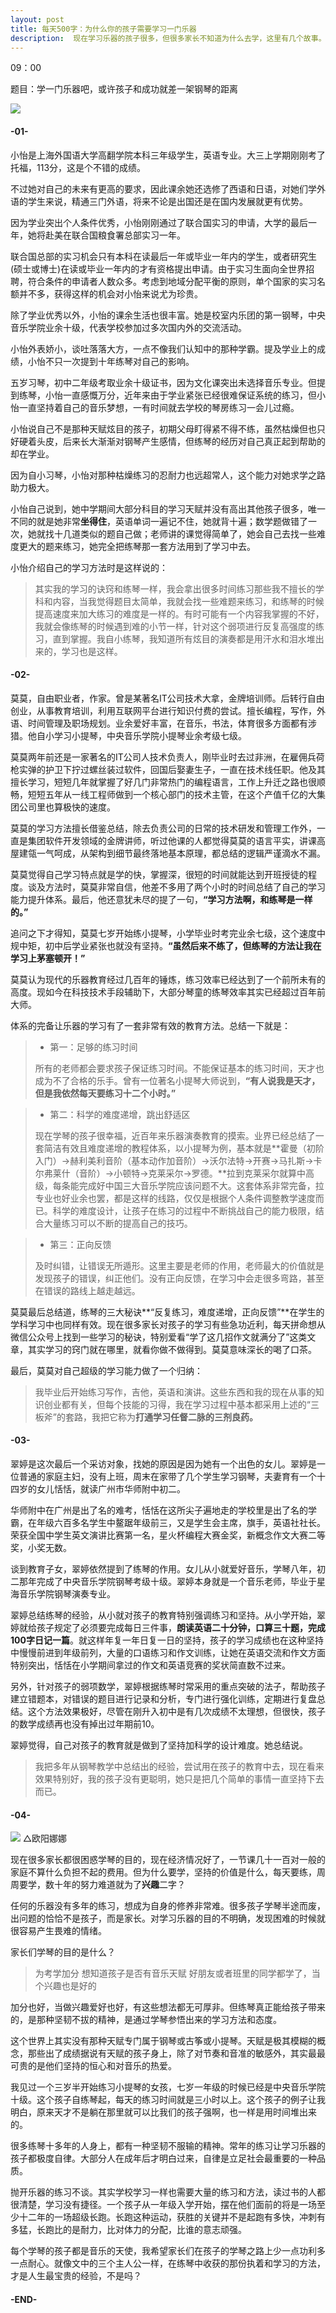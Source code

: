 ```yaml
---
layout: post
title: 每天500字：为什么你的孩子需要学习一门乐器
description:  现在学习乐器的孩子很多，但很多家长不知道为什么去学，这里有几个故事。
---
```


09：00

题目：学一门乐器吧，或许孩子和成功就差一架钢琴的距离

![][image-1]
#### -01-

小怡是上海外国语大学高翻学院本科三年级学生，英语专业。大三上学期刚刚考了托福，113分，这是个不错的成绩。

不过她对自己的未来有更高的要求，因此课余她还选修了西语和日语，对她们学外语的学生来说，精通三门外语，将来不论是出国还是在国内发展就更有优势。

因为学业突出个人条件优秀，小怡刚刚通过了联合国实习的申请，大学的最后一年，她将赴美在联合国粮食署总部实习一年。

联合国总部的实习机会只有本科在读最后一年或毕业一年内的学生，或者研究生(硕士或博士)在读或毕业一年内的才有资格提出申请。由于实习生面向全世界招聘，符合条件的申请者人数众多。考虑到地域分配平衡的原则，单个国家的实习名额并不多，获得这样的机会对小怡来说尤为珍贵。

除了学业优秀以外，小怡的课余生活也很丰富。她是校室内乐团的第一钢琴，中央音乐学院业余十级，代表学校参加过多次国内外的交流活动。

小怡外表娇小，谈吐落落大方，一点不像我们认知中的那种学霸。提及学业上的成绩，小怡不只一次提到十年练琴对自己的影响。

五岁习琴，初中二年级考取业余十级证书，因为文化课突出未选择音乐专业。但提到练琴，小怡一直感慨万分，近年来由于学业紧张已经很难保证系统的练习，但小怡一直坚持着自己的音乐梦想，一有时间就去学校的琴房练习一会儿过瘾。

小怡说自己不是那种天赋炫目的孩子，初期父母盯得紧不得不练，虽然枯燥但也只好硬着头皮，后来长大渐渐对钢琴产生感情，但练琴的经历对自己真正起到帮助的却在学业。

因为自小习琴，小怡对那种枯燥练习的忍耐力也远超常人，这个能力对她求学之路助力极大。

小怡自己说到，她中学期间大部分科目的学习天赋并没有高出其他孩子很多，唯一不同的就是她非常**坐得住**，英语单词一遍记不住，她就背十遍；数学题做错了一次，她就找十几道类似的题自己做；老师讲的课觉得简单了，她会自己去找一些难度更大的题来练习，她完全把练琴那一套方法用到了学习中去。

小怡介绍自己的学习方法时是这样说的：
> 其实我的学习的诀窍和练琴一样，我会拿出很多时间练习那些我不擅长的学科和内容，当我觉得题目太简单，我就会找一些难题来练习，和练琴的时候提高速度来加大练习的难度是一样的。有时可能有一个内容我掌握的不好，我就会像练琴的时候遇到难的小节一样，针对这个弱项进行反复高强度的练习，直到掌握。我自小练琴，我知道所有炫目的演奏都是用汗水和泪水堆出来的，学习也是这样。

#### -02-
莫莫，自由职业者，作家。曾是某著名IT公司技术大拿，金牌培训师。后转行自由创业，从事教育培训，利用互联网平台进行知识付费的尝试。擅长编程，写作，外语、时间管理及职场规划。业余爱好丰富，在音乐，书法，体育很多方面都有涉猎。他自小学习小提琴，中央音乐学院小提琴业余考级七级。

莫莫两年前还是一家著名的IT公司人技术负责人，刚毕业时去过非洲，在雇佣兵荷枪实弹的护卫下拧过螺丝装过软件，回国后娶妻生子，一直在技术线任职。他及其擅长学习，短短几年就掌握了好几门非常热门的编程语言，工作上升迁之路也很顺畅，短短五年从一线工程师做到一个核心部门的技术主管，在这个产值千亿的大集团公司里也算极快的速度。

莫莫的学习方法擅长借鉴总结，除去负责公司的日常的技术研发和管理工作外，一直是集团软件开发领域的金牌讲师，听过他课的人都觉得莫莫的语言平实，讲课高屋建瓴一气呵成，从架构到细节最终落地基本原理，都总结的逻辑严谨滴水不漏。

莫莫觉得自己学习特点就是学的快，掌握深，很短的时间就能达到开班授徒的程度。谈及方法时，莫莫非常自信，他差不多用了两个小时的时间总结了自己的学习能力提升体系。最后，他还意犹未尽的提了一句，**“学习方法啊，和练琴是一样的。”**

追问之下才得知，莫莫七岁开始练小提琴，小学毕业时考完业余七级，这个速度中规中矩，初中后学业紧张也就没有坚持。**“虽然后来不练了，但练琴的方法让我在学习上茅塞顿开！”**

莫莫认为现代的乐器教育经过几百年的锤炼，练习效率已经达到了一个前所未有的高度。现如今在科技技术手段辅助下，大部分琴童的练琴效率其实已经超过百年前大师。

体系的完备让乐器的学习有了一套非常有效的教育方法。总结一下就是：
> - 第一：足够的练习时间
> 
> 所有的老师都会要求孩子保证练习时间。不能保证基本的练习时间，天才也成为不了合格的乐手。曾有一位著名小提琴大师说到，**“有人说我是天才，但是我依然每天要练习十二个小时。”**

> - 第二：科学的难度递增，跳出舒适区
> 
> 现在学琴的孩子很幸福，近百年来乐器演奏教育的摸索。业界已经总结了一套简洁有效且难度递增的教程体系，以小提琴为例，基本就是**霍曼（初阶入门）→赫利美利音阶（基本动作加音阶）→沃尔法特→开赛→马扎斯→卡尔弗莱什（音阶）→小顿特→克莱采尔→罗德。**拉到克莱采尔就算中高级，每条能完成好中国三大音乐学院应该问题不大。这套体系非常完备，拉专业也好业余也罢，都是这样的线路，仅仅是根据个人条件调整教学速度而已。科学的难度设计，让孩子在练习的过程中不断挑战自己的能力极限，结合大量练习可以不断的提高自己的技巧。

> - 第三：正向反馈
> 
> 及时纠错，让错误无所遁形。这里主要是老师的作用，老师最大的价值就是发现孩子的错误，纠正他们。没有正向反馈，在学习中会走很多弯路，甚至在错误的路线上越走越远。

莫莫最后总结道，练琴的三大秘诀**“反复练习，难度递增，正向反馈”**在学生的学科学习中也同样有效。现在很多家长对孩子的学习有些急功近利，每天拼命想从微信公众号上找到一些学习的秘诀，特别爱看“学了这几招作文就满分了”这类文章，其实学习的窍门就在哪里，就看你做不做得到。莫莫意味深长的喝了口茶。

最后，莫莫对自己超级的学习能力做了一个归纳：
> 我毕业后开始练习写作，吉他，英语和演讲。这些东西和我的现在从事的知识创业都有关，但每个技能的习得，我在学习过程中基本都采用上述的“三板斧”的套路，我把它称为**打通学习任督二脉的三剂良药。**

#### -03-
翠婷是这次最后一个采访对象，找她的原因是因为她有一个出色的女儿。翠婷是一位普通的家庭主妇，没有上班，周末在家带了几个学生学习钢琴，夫妻育有一个十四岁的女儿恬恬，就读广州市华师附中初二。

华师附中在广州是出了名的难考，恬恬在这所尖子遍地走的学校里是出了名的学霸，在年级六百多名学生中鳌踞年级前三，又是学生会主席，旗手，英语社社长。荣获全国中学生英文演讲比赛第一名，星火杯编程大赛金奖，新概念作文大赛二等奖，小奖无数。

谈到教育子女，翠婷依然提到了练琴的作用。女儿从小就爱好音乐，学琴八年，初二那年完成了中央音乐学院钢琴考级十级。翠婷本身就是一个音乐老师，毕业于星海音乐学院钢琴演奏专业。

翠婷总结练琴的经验，从小就对孩子的教育特别强调练习和坚持。从小学开始，翠婷就给孩子规定了必须要完成每日三件事，**朗读英语二十分钟，口算三十题，完成100字日记一篇**。就这样年复一年日复一日的坚持，孩子的学习成绩也在这种坚持中慢慢前进到年级前列，大量的口语练习和作文训练，让她在英语交流和作文方面特别突出，恬恬在小学期间拿过的作文和英语竞赛的奖状简直数不过来。

另外，针对孩子的弱项数学，翠婷根据练琴时常采用的重点突破的法子，帮助孩子建立错题本，对错误的题目进行记录和分析，专门进行强化训练，定期进行复盘总结。这个方法效果极好，尽管在刚升入初中是有几次成绩不太理想，但很快，孩子的数学成绩再也没有掉出过年期前10。

翠婷觉得，自己对孩子的教育就是做到了坚持加科学的设计难度。她总结说。
> 我把多年从钢琴教学中总结出的经验，尝试用在孩子的教育中去，现在看来效果特别好，我的孩子没有更聪明，她只是把几个简单的事情一直坚持下去而已。

#### -04-
![][image-2]
△欧阳娜娜

现在很多家长都很困惑学琴的目的，现在经济情况好了，一节课几十一百对一般的家庭不算什么负担不起的费用。但为什么要学，坚持的价值是什么，每天要练，周周要学，数十年的努力难道就为了**兴趣**二字？

任何的乐器没有多年的练习，想成为自身的修养非常难。很多孩子学琴半途而废，出问题的恰恰不是孩子，而是家长。对学习乐器的目的不明确，发现困难的时候就很容易产生畏难的情绪。

家长们学琴的目的是什么？
> 为考学加分
> 想知道孩子是否有音乐天赋
> 好朋友或者班里的同学都学了，当个兴趣也是好的

加分也好，当做兴趣爱好也好，有这些想法都无可厚非。但练琴真正能给孩子带来的，是那种坚韧不拔的精神，是通过学琴参悟出来的学习方法和态度。

这个世界上其实没有那种天赋专门属于钢琴或古筝或小提琴。天赋是极其模糊的概念，那些出了成绩据说有天赋的孩子身上，除了对节奏和音准的敏感外，其实最最可贵的是他们坚持的恒心和对音乐的热爱。

我见过一个三岁半开始练习小提琴的女孩，七岁一年级的时候已经是中央音乐学院十级。这个孩子自练琴起，每天的练习时间就是三小时以上。这个孩子的例子让我明白，原来天才不是躺在那里就可以比我们的孩子强啊，也一样是用时间堆出来的。

很多练琴十多年的人身上，都有一种坚韧不服输的精神。常年的练习让学习乐器的孩子都极度自律。大部分人在成年后才明白过来，自律是立足社会最重要的一种品质。

抛开乐器的练习不谈。其实学校学习一样也需要大量的练习和方法，读过书的人都很清楚，学习没有捷径。一个孩子从一年级入学开始，摆在他们面前的将是一场至少十二年的一场超级长跑。长跑这种运动，获胜的关键并不是起跑有多快，冲刺有多猛，长跑比的是耐力，比对体力的分配，比谁的意志顽强。

每个学琴的孩子都是音乐的天使，我希望家长们在孩子的学琴之路上少一点功利多一点耐心。就像文中的三个主人公一样，在练琴中收获的那份执着和学习的方法，才是人生最宝贵的经验，不是吗？

#### -END-

[image-1]:	http://ovk08s2sq.bkt.clouddn.com/20171019150840392666940.png
[image-2]:	http://ovk08s2sq.bkt.clouddn.com/20171019150840419836306.png